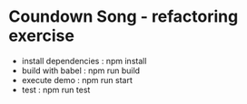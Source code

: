 
# Coundown Song - refactoring exercise

* install dependencies : npm install
* build with babel : npm run build
* execute demo : npm run start
* test : npm run test